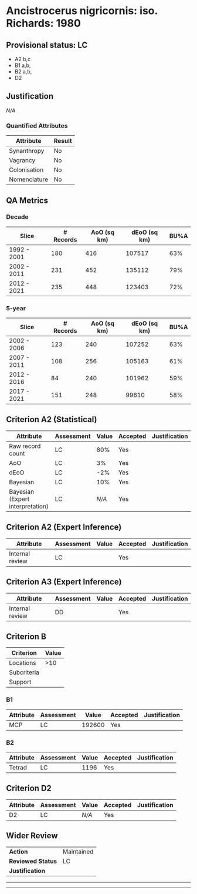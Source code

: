# Ancistrocerus nigricornis: iso. Richards: 1980
## Provisional status: LC
- A2 b,c
- B1 a,b, 
- B2 a,b, 
- D2

## Justification
*N/A*
### Quantified Attributes
|Attribute|Result|
|---|---|
|Synanthropy|No|
|Vagrancy|No|
|Colonisation|No|
|Nomenclature|No|
## QA Metrics
### Decade
| Slice | # Records | AoO (sq km) | dEoO (sq km) |BU%A |
|---|---|---|---|---|
|1992 - 2001|180|416|107517|63%|
|2002 - 2011|231|452|135112|79%|
|2012 - 2021|235|448|123403|72%|
### 5-year
| Slice | # Records | AoO (sq km) | dEoO (sq km) |BU%A |
|---|---|---|---|---|
|2002 - 2006|123|240|107252|63%|
|2007 - 2011|108|256|105163|61%|
|2012 - 2016|84|240|101962|59%|
|2017 - 2021|151|248|99610|58%|
## Criterion A2 (Statistical)
|Attribute|Assessment|Value|Accepted|Justification
|---|---|---|---|---|
|Raw record count|LC|80%|Yes||
|AoO|LC|3%|Yes||
|dEoO|LC|-2%|Yes||
|Bayesian|LC|10%|Yes||
|Bayesian (Expert interpretation)|LC|*N/A*|Yes||
## Criterion A2 (Expert Inference)
|Attribute|Assessment|Value|Accepted|Justification
|---|---|---|---|---|
|Internal review|LC||Yes||
## Criterion A3 (Expert Inference)
|Attribute|Assessment|Value|Accepted|Justification
|---|---|---|---|---|
|Internal review|DD||Yes||
## Criterion B
|Criterion| Value|
|---|---|
|Locations|>10|
|Subcriteria||
|Support||
### B1
|Attribute|Assessment|Value|Accepted|Justification
|---|---|---|---|---|
|MCP|LC|192600|Yes||
### B2
|Attribute|Assessment|Value|Accepted|Justification
|---|---|---|---|---|
|Tetrad|LC|1196|Yes||
## Criterion D2
|Attribute|Assessment|Value|Accepted|Justification
|---|---|---|---|---|
|D2|LC|*N/A*|Yes||
## Wider Review
|  |  |
|---|---|
|**Action**|Maintained|
|**Reviewed Status**|LC|
|**Justification**||
---
 ---
 <br><br>
 
